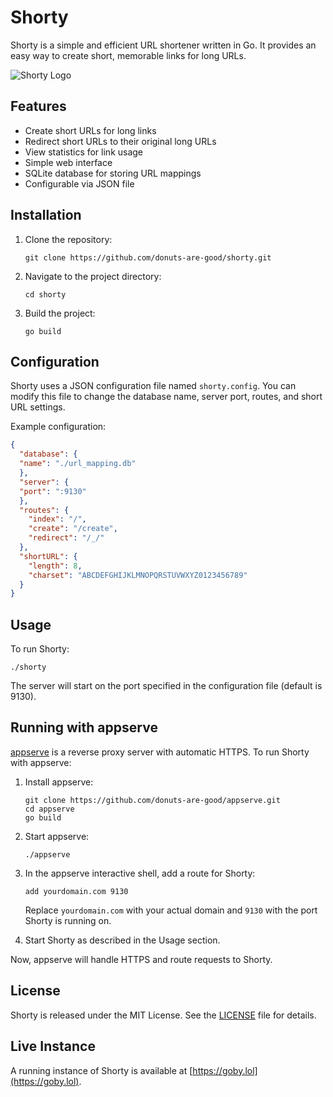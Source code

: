 # Shorty

Shorty is a simple and efficient URL shortener written in Go. It provides an easy way to create short, memorable links for long URLs.

![Shorty Logo](https://github-production-user-asset-6210df.s3.amazonaws.com/96031819/260317630-6dc584a5-eaa5-442d-8afe-1f04238caab8.png)

## Features

- Create short URLs for long links
- Redirect short URLs to their original long URLs
- View statistics for link usage
- Simple web interface
- SQLite database for storing URL mappings
- Configurable via JSON file

## Installation

1. Clone the repository:
   ```
   git clone https://github.com/donuts-are-good/shorty.git
   ```

2. Navigate to the project directory:
   ```
   cd shorty
   ```

3. Build the project:
   ```
   go build
   ```

## Configuration

Shorty uses a JSON configuration file named `shorty.config`. You can modify this file to change the database name, server port, routes, and short URL settings.

Example configuration:

```json
{
  "database": {
  "name": "./url_mapping.db"
  },
  "server": {
  "port": ":9130"
  },
  "routes": {
    "index": "/",
    "create": "/create",
    "redirect": "/_/"
  },
  "shortURL": {
    "length": 8,
    "charset": "ABCDEFGHIJKLMNOPQRSTUVWXYZ0123456789"
  }
}
```
## Usage

To run Shorty:

```
./shorty
```

The server will start on the port specified in the configuration file (default is 9130).

## Running with appserve

[appserve](https://github.com/donuts-are-good/appserve) is a reverse proxy server with automatic HTTPS. To run Shorty with appserve:

1. Install appserve:
   ```
   git clone https://github.com/donuts-are-good/appserve.git
   cd appserve
   go build
   ```

2. Start appserve:
   ```
   ./appserve
   ```

3. In the appserve interactive shell, add a route for Shorty:
   ```
   add yourdomain.com 9130
   ```
   Replace `yourdomain.com` with your actual domain and `9130` with the port Shorty is running on.

4. Start Shorty as described in the Usage section.

Now, appserve will handle HTTPS and route requests to Shorty.

## License

Shorty is released under the MIT License. See the [LICENSE](LICENSE) file for details.

## Live Instance

A running instance of Shorty is available at [https://goby.lol](https://goby.lol).


